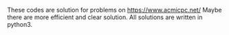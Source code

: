 These codes are solution for problems on https://www.acmicpc.net/ 
Maybe there are more efficient and clear solution. All solutions are written in python3.
